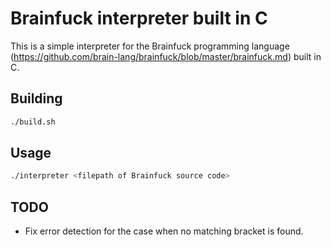 # Brainfuck interpreter built in C

This is a simple interpreter for the Brainfuck programming language (https://github.com/brain-lang/brainfuck/blob/master/brainfuck.md) built in C.

## Building
```bash
./build.sh
```

## Usage
```bash
./interpreter <filepath of Brainfuck source code>
```

## TODO
- Fix error detection for the case when no matching bracket is found.
